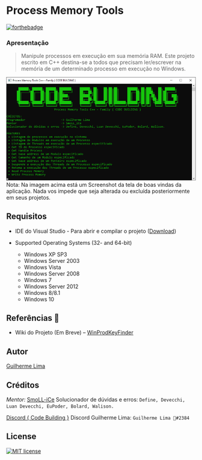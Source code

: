 # Process Memory Tools
[![forthebadge](https://forthebadge.com/images/badges/made-with-c-plus-plus.svg)](https://forthebadge.com)

### Apresentação
> Manipule processos em execução em sua memória RAM. Este projeto escrito em C++ destina-se a todos que precisam ler/escrever na memória de um determinado processo em execução no Windows.

![Print UI](README/print.png)
Nota: Na imagem acima está um Screenshot da tela de boas vindas da aplicação. Nada vos impede que seja alterada ou excluída posteriormente em seus projetos.

## Requisitos
* IDE do Visual Studio - Para abrir e compilar o projeto ([Download](https://visualstudio.microsoft.com/pt-br/))

* Supported Operating Systems (32- and 64-bit)
  * Windows XP SP3
  * Windows Server 2003
  * Windows Vista
  * Windows Server 2008
  * Windows 7
  * Windows Server 2012
  * Windows 8/8.1
  * Windows 10

## Referências :notebook:
- Wiki do Projeto (Em Breve) – [WinProdKeyFinder](https://github.com/guilhermelim/Process-Memory-Tools)


## Autor
[Guilherme Lima](https://github.com/guilhermelim)


## Créditos
*Mentor:* [SmoLL-iCe](https://github.com/SmoLL-iCe)
Solucionador de dúvidas e erros: `Define, Devecchi, Luan Devecchi, EuPoder, Bolard, Walison.`

[Discord { Code Building }](https://discord.gg/tDbJQ4K)
Discord Guilherme Lima: `Guilherme Lima 👑#2384`

## License
[![MIT license](https://img.shields.io/badge/License-MIT-blue.svg)](https://raw.githubusercontent.com/guilhermelim/Process-Memory-Tools/master/LICENSE)
